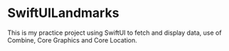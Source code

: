 # SwiftUILandmarks
This is my practice project using SwiftUI to fetch and display data, use of Combine, Core Graphics and Core Location.


